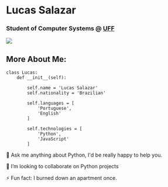 # Lucas Salazar

### Student of Computer Systems @ [UFF](https://www.uff.br/)

<a target="_blank" href="https://icons8.com/icon/108378/spider">
    <img src="https://img.icons8.com/pastel-glyph/64/000000/spider.png"/>
</a>

## More About Me:

```
class Lucas:
    def __init__(self):

        self.name = 'Lucas Salazar'
        self.nationality = 'Brazilian'

        self.languages = [
            'Portuguese',
            'English'
        ]

        self.technologies = [
            'Python',
            'JavaScript'
        ]
```

💬 Ask me anything about Python, I'd be really happy to help you.

👯 I’m looking to collaborate on Python projects

⚡ Fun fact: I burned down an apartment once.

